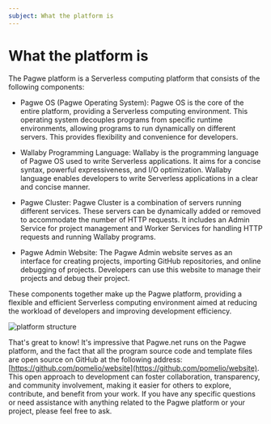 ```yaml
---
subject: What the platform is
---
```

# What the platform is

The Pagwe platform is a Serverless computing platform that consists of the following components:

- Pagwe OS (Pagwe Operating System): Pagwe OS is the core of the entire platform, providing a Serverless computing environment. This operating system decouples programs from specific runtime environments, allowing programs to run dynamically on different servers. This provides flexibility and convenience for developers.

- Wallaby Programming Language: Wallaby is the programming language of Pagwe OS used to write Serverless applications. It aims for a concise syntax, powerful expressiveness, and I/O optimization. Wallaby language enables developers to write Serverless applications in a clear and concise manner.

- Pagwe Cluster: Pagwe Cluster is a combination of servers running different services. These servers can be dynamically added or removed to accommodate the number of HTTP requests. It includes an Admin Service for project management and Worker Services for handling HTTP requests and running Wallaby programs.

- Pagwe Admin Website: The Pagwe Admin website serves as an interface for creating projects, importing GitHub repositories, and online debugging of projects. Developers can use this website to manage their projects and debug their project.


These components together make up the Pagwe platform, providing a flexible and efficient Serverless computing environment aimed at reducing the workload of developers and improving development efficiency.



![platform structure](/cookbook/public/images/platform_diagram.jpg)


That's great to know! It's impressive that Pagwe.net runs on the Pagwe platform, and the fact that all the program source code and template files are open source on GitHub at the following address: [https://github.com/pomelio/website](https://github.com/pomelio/website). This open approach to development can foster collaboration, transparency, and community involvement, making it easier for others to explore, contribute, and benefit from your work. If you have any specific questions or need assistance with anything related to the Pagwe platform or your project, please feel free to ask.
